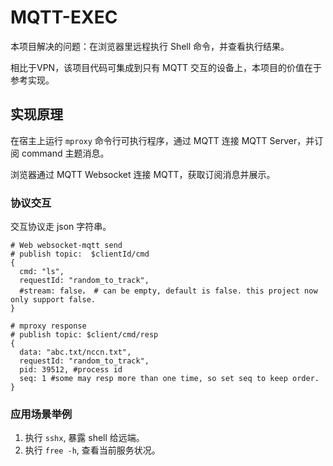 # MQTT-EXEC
本项目解决的问题：在浏览器里远程执行 Shell 命令，并查看执行结果。

相比于VPN，该项目代码可集成到只有 MQTT 交互的设备上，本项目的价值在于参考实现。

## 实现原理

在宿主上运行 `mproxy` 命令行可执行程序，通过 MQTT 连接 MQTT Server，并订阅 command 主题消息。
    
浏览器通过 MQTT Websocket 连接 MQTT，获取订阅消息并展示。


### 协议交互
交互协议走 json 字符串。
```json5
# Web websocket-mqtt send
# publish topic:  $clientId/cmd
{
  cmd: "ls",
  requestId: "random_to_track",
  #stream: false， # can be empty, default is false. this project now only support false.
}

# mproxy response
# publish topic: $client/cmd/resp
{
  data: "abc.txt/nccn.txt",
  requestId: "random_to_track",
  pid: 39512, #process id
  seq: 1 #some may resp more than one time, so set seq to keep order.
}
```

### 应用场景举例
1. 执行 `sshx`, 暴露 shell 给远端。
2. 执行 `free -h`, 查看当前服务状况。
